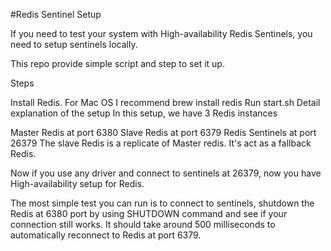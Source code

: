 #Redis Sentinel Setup

If you need to test your system with High-availability Redis Sentinels, you need to setup sentinels locally.

This repo provide simple script and step to set it up.

Steps

Install Redis. For Mac OS I recommend brew install redis
Run start.sh
Detail explanation of the setup
In this setup, we have 3 Redis instances

Master Redis at port 6380
Slave Redis at port 6379
Redis Sentinels at port 26379
The slave Redis is a replicate of Master redis. It's act as a fallback Redis.

Now if you use any driver and connect to sentinels at 26379, now you have High-availability setup for Redis.

The most simple test you can run is to connect to sentinels, shutdown the Redis at 6380 port by using SHUTDOWN command and see if your connection still works. It should take around 500 milliseconds to automatically reconnect to Redis at port 6379.
